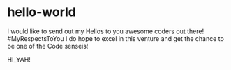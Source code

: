 # hello-world


I would like to send out my Hellos to you awesome coders out there! #MyRespectsToYou
I do hope to excel in this venture and get the chance to be one of the Code senseis!

HI_YAH!
